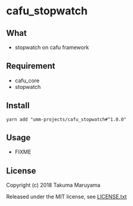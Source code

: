 # cafu\_stopwatch

## What

* stopwatch on cafu framework

## Requirement

* cafu\_core
* stopwatch

## Install

```shell
yarn add "umm-projects/cafu_stopwatch#^1.0.0"
```

## Usage

* FIXME

## License

Copyright (c) 2018 Takuma Maruyama

Released under the MIT license, see [LICENSE.txt](LICENSE.txt)

